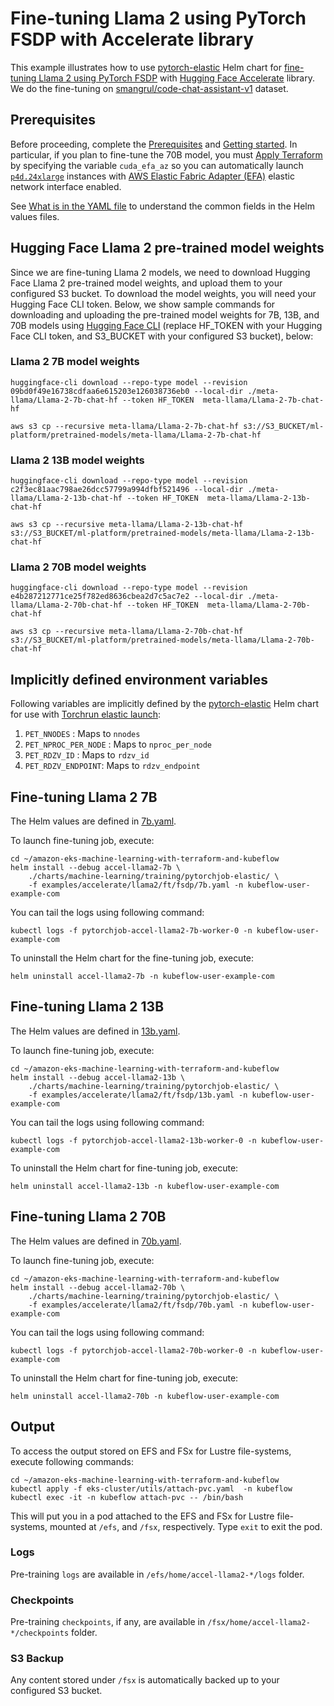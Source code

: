 # Fine-tuning Llama 2 using PyTorch FSDP with Accelerate library

This example illustrates how to use [pytorch-elastic](../../../../../charts/machine-learning/training/pytorchjob-elastic/) Helm chart for [fine-tuning Llama 2 using PyTorch FSDP](https://huggingface.co/blog/ram-efficient-pytorch-fsdp) with [Hugging Face Accelerate](https://github.com/huggingface/accelerate) library. We do the fine-tuning on [smangrul/code-chat-assistant-v1](https://huggingface.co/datasets/smangrul/code-chat-assistant-v1) dataset.

## Prerequisites

Before proceeding, complete the [Prerequisites](../../../../../README.md#prerequisites) and [Getting started](../../../../../README.md#getting-started). In particular, if you plan to fine-tune the 70B model, you must [Apply Terraform](../../../README.md#apply-terraform) by specifying the variable `cuda_efa_az` so you can automatically launch [`p4d.24xlarge`](https://aws.amazon.com/ec2/instance-types/p4/) instances with [AWS Elastic Fabric Adapter (EFA)](https://aws.amazon.com/hpc/efa/) elastic network interface enabled.

See [What is in the YAML file](../../../../../README.md#what-is-in-the-yaml-file) to understand the common fields in the Helm values files. 

## Hugging Face Llama 2 pre-trained model weights

Since we are fine-tuning Llama 2 models, we need to download Hugging Face Llama 2 pre-trained model weights, and upload them to your configured S3 bucket. To download the model weights, you will need your Hugging Face CLI token. Below, we show sample commands for downloading and uploading the pre-trained model weights for 7B, 13B, and 70B models using [Hugging Face CLI](https://huggingface.co/docs/huggingface_hub/en/guides/cli) (replace HF_TOKEN with your Hugging Face CLI token, and S3_BUCKET with your configured S3 bucket), below:

### Llama 2 7B model weights

    huggingface-cli download --repo-type model --revision 09bd0f49e16738cdfaa6e615203e126038736eb0 --local-dir ./meta-llama/Llama-2-7b-chat-hf --token HF_TOKEN  meta-llama/Llama-2-7b-chat-hf

    aws s3 cp --recursive meta-llama/Llama-2-7b-chat-hf s3://S3_BUCKET/ml-platform/pretrained-models/meta-llama/Llama-2-7b-chat-hf

### Llama 2 13B model weights

    huggingface-cli download --repo-type model --revision c2f3ec81aac798ae26dcc57799a994dfbf521496 --local-dir ./meta-llama/Llama-2-13b-chat-hf --token HF_TOKEN  meta-llama/Llama-2-13b-chat-hf

    aws s3 cp --recursive meta-llama/Llama-2-13b-chat-hf s3://S3_BUCKET/ml-platform/pretrained-models/meta-llama/Llama-2-13b-chat-hf

### Llama 2 70B model weights

    huggingface-cli download --repo-type model --revision e4b287212771ce25f782ed8636cbea2d7c5ac7e2 --local-dir ./meta-llama/Llama-2-70b-chat-hf --token HF_TOKEN  meta-llama/Llama-2-70b-chat-hf

    aws s3 cp --recursive meta-llama/Llama-2-70b-chat-hf s3://S3_BUCKET/ml-platform/pretrained-models/meta-llama/Llama-2-70b-chat-hf


## Implicitly defined environment variables

Following variables are implicitly defined by the [pytorch-elastic](../../../../../charts/machine-learning/training/pytorchjob-elastic/) Helm chart for use with [Torchrun elastic launch](https://pytorch.org/docs/stable/elastic/run.html):

1. `PET_NNODES` : Maps to `nnodes`
2. `PET_NPROC_PER_NODE` : Maps to `nproc_per_node` 
3. `PET_RDZV_ID` : Maps to `rdzv_id` 
4. `PET_RDZV_ENDPOINT`: Maps to `rdzv_endpoint` 

## Fine-tuning Llama 2 7B

The Helm values are defined in [7b.yaml](./7b.yaml). 

To launch fine-tuning job,  execute:

    cd ~/amazon-eks-machine-learning-with-terraform-and-kubeflow
    helm install --debug accel-llama2-7b \
        ./charts/machine-learning/training/pytorchjob-elastic/ \
        -f examples/accelerate/llama2/ft/fsdp/7b.yaml -n kubeflow-user-example-com

You can tail the logs using following command:

    kubectl logs -f pytorchjob-accel-llama2-7b-worker-0 -n kubeflow-user-example-com


To uninstall the Helm chart for the fine-tuning job, execute:

    helm uninstall accel-llama2-7b -n kubeflow-user-example-com

## Fine-tuning Llama 2 13B

The Helm values are defined in [13b.yaml](./13b.yaml). 

To launch fine-tuning job,  execute:

    cd ~/amazon-eks-machine-learning-with-terraform-and-kubeflow
    helm install --debug accel-llama2-13b \
        ./charts/machine-learning/training/pytorchjob-elastic/ \
        -f examples/accelerate/llama2/ft/fsdp/13b.yaml -n kubeflow-user-example-com

You can tail the logs using following command:

    kubectl logs -f pytorchjob-accel-llama2-13b-worker-0 -n kubeflow-user-example-com


To uninstall the Helm chart for fine-tuning job, execute:

    helm uninstall accel-llama2-13b -n kubeflow-user-example-com

## Fine-tuning Llama 2 70B

The Helm values are defined in [70b.yaml](./70b.yaml). 

To launch fine-tuning job,  execute:

    cd ~/amazon-eks-machine-learning-with-terraform-and-kubeflow
    helm install --debug accel-llama2-70b \
        ./charts/machine-learning/training/pytorchjob-elastic/ \
        -f examples/accelerate/llama2/ft/fsdp/70b.yaml -n kubeflow-user-example-com

You can tail the logs using following command:

    kubectl logs -f pytorchjob-accel-llama2-70b-worker-0 -n kubeflow-user-example-com


To uninstall the Helm chart for fine-tuning job, execute:

    helm uninstall accel-llama2-70b -n kubeflow-user-example-com

## Output

To access the output stored on EFS and FSx for Lustre file-systems, execute following commands:

    cd ~/amazon-eks-machine-learning-with-terraform-and-kubeflow
    kubectl apply -f eks-cluster/utils/attach-pvc.yaml  -n kubeflow
    kubectl exec -it -n kubeflow attach-pvc -- /bin/bash

This will put you in a pod attached to the  EFS and FSx for Lustre file-systems, mounted at `/efs`, and `/fsx`, respectively. Type `exit` to exit the pod.

### Logs

Pre-training `logs` are available in `/efs/home/accel-llama2-*/logs` folder. 

### Checkpoints

Pre-training `checkpoints`, if any, are available in `/fsx/home/accel-llama2-*/checkpoints` folder. 

### S3 Backup

Any content stored under `/fsx` is automatically backed up to your configured S3 bucket.